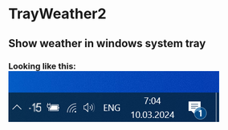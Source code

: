 # TrayWeather2
## Show weather in windows system tray
### Looking like this: ![](https://github.com/verelex/TrayWeather2/blob/master/tray1.png) 

